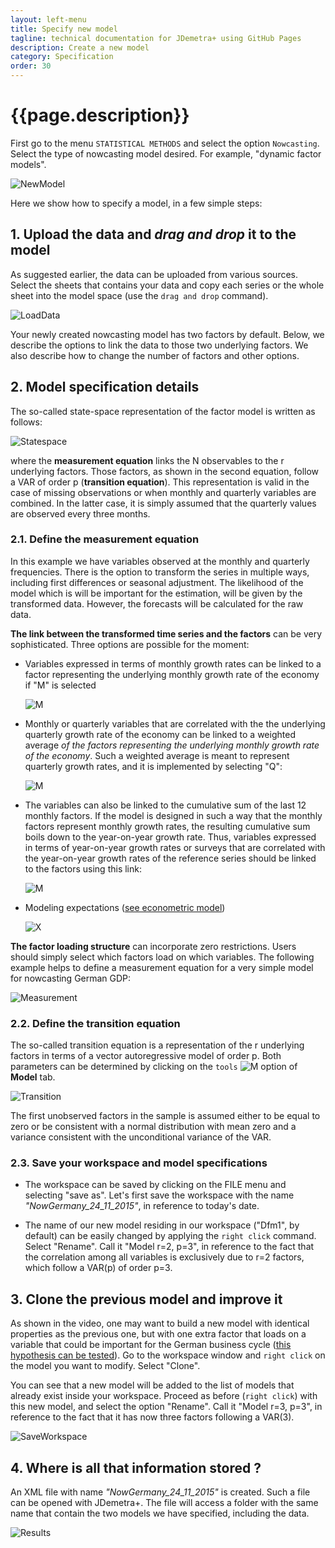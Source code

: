 ```yaml
---
layout: left-menu
title: Specify new model
tagline: technical documentation for JDemetra+ using GitHub Pages
description: Create a new model 
category: Specification
order: 30
---
```

# {{page.description}}

First go to the menu `STATISTICAL METHODS` and select the option `Nowcasting`. Select the type of nowcasting model desired. For example, "dynamic factor models".

![NewModel](https://github.com/nbbrd/jdemetra-nowcasting/wiki/images/CreateNewModel.gif)

Here we show how to specify a model, in a few simple steps:

## 1. Upload the data and _drag and drop_ it to the model

As suggested earlier, the data can be uploaded from various sources. Select the sheets that contains your data and copy each series or the whole sheet into the model space (use the `drag and drop` command).

![LoadData](https://github.com/nbbrd/jdemetra-nowcasting/wiki/images/LoadNewData.gif)

Your newly created nowcasting model has two factors by default. Below, we describe the options to link the data to those two underlying factors. We also describe how to change the number of factors and other options.

## 2. Model specification details
 
The so-called state-space representation of the factor model is written as follows:
 
![Statespace](https://github.com/nbbrd/jdemetra-nowcasting/wiki/images/statespace.png)
 
where the **measurement equation** links the N observables to the r underlying factors. Those factors, as shown in the second equation, follow a VAR of order p (**transition equation**). This representation is valid in the case of missing observations or when monthly and quarterly variables are combined. In the latter case, it is simply assumed that the quarterly values are observed every three months. 
 
### 2.1. Define the measurement equation
 
In this example we have variables observed at the monthly and quarterly frequencies. There is the option to transform the series in multiple ways, including first differences or seasonal adjustment. The likelihood of the model which is will be important for the estimation, will be given by the transformed data. However, the forecasts will be calculated for the raw data.
 
**The link between the transformed time series and the factors** can be very sophisticated. Three options are possible for the moment:
 
-   Variables expressed in terms of monthly growth rates can be linked to a factor representing the underlying monthly growth rate of the economy if "M" is selected
    
	![M](https://github.com/nbbrd/jdemetra-nowcasting/wiki/images/M.png) 
	
 
-   Monthly or quarterly variables that are correlated with the the underlying quarterly growth rate of the economy can be linked to a weighted average _of the factors representing the underlying monthly growth rate of the economy_. Such a weighted average is meant to represent quarterly growth rates, and it is implemented by selecting "Q":

	![M](https://github.com/nbbrd/jdemetra-nowcasting/wiki/images/Q.png)
 
-   The variables can also be linked to the cumulative sum of the last 12 monthly factors. If the model is designed in such a way that the monthly factors represent monthly growth rates, the resulting cumulative sum boils down to the year-on-year growth rate. Thus, variables expressed in terms of year-on-year growth rates or surveys that are correlated with the year-on-year growth rates of the reference series should be linked to the factors using this link:

	![M](https://github.com/nbbrd/jdemetra-nowcasting/wiki/images/YoY.png)
 
-   Modeling expectations ([see econometric model](https://palatej.github.io/pages/nowcast/Specify/econometric.html))

	![X](https://palatej.github.io/pages/nowcast/Specify/images/X.png)

	
**The factor loading structure** can incorporate zero restrictions. Users should simply select which factors load on which variables. The following example helps to define a measurement equation for a very simple model for nowcasting German GDP:

![Measurement](https://github.com/nbbrd/jdemetra-nowcasting/wiki/images/SpecifyMeasurement.gif) 
 
### 2.2. Define the transition equation
The so-called transition equation is a representation of the r underlying factors in terms of a vector autoregressive model of order p. Both parameters can be determined by clicking on the  `tools`  ![M](https://github.com/nbbrd/jdemetra-nowcasting/wiki/images/preferences-system_16x16.png)  option of **Model** tab.
 
![Transition](https://github.com/nbbrd/jdemetra-nowcasting/wiki/images/SpecifyTransition.gif) 

The first unobserved factors in the sample is assumed either to be equal to zero or be consistent with a normal distribution with mean zero and a variance consistent with the unconditional variance of the VAR. 
 
### 2.3. Save your workspace and model specifications
-   The workspace can be saved by clicking on the FILE menu and selecting "save as".  Let's first save the workspace with the name _"NowGermany_24_11_2015"_, in reference to today's date.
 
-   The name of our new model residing in our workspace ("Dfm1", by default) can be easily changed  by applying the `right click` command. Select "Rename". Call it "Model r=2, p=3", in reference to the fact that the correlation among all variables is exclusively due to r=2 factors, which follow a VAR(p) of order p=3.

## 3. Clone the previous model and improve it

As shown in the video, one may want to build a new model with identical properties as the previous one, but with one extra factor that loads on a variable that could be important for the German business cycle ([this hypothesis can be tested]()). Go to the workspace window and `right click` on the model you want to modify. Select "Clone". 
   
You can see that a new model will be added to the list of models that already exist inside your workspace. Proceed as before (`right click`) with this new model, and select the option "Rename". Call it "Model r=3, p=3", in reference to the fact that it has now three factors following a VAR(3). 

![SaveWorkspace](https://github.com/nbbrd/jdemetra-nowcasting/wiki/images/SaveWorkspace.gif) 

## 4. Where is all that information stored ?
An XML file with name _"NowGermany_24_11_2015"_ is created. Such a file can be opened with JDemetra+. The file will access a folder with the same name that contain the two models we have specified, including the data.

![Results](https://github.com/nbbrd/jdemetra-nowcasting/wiki/images/Results.png)